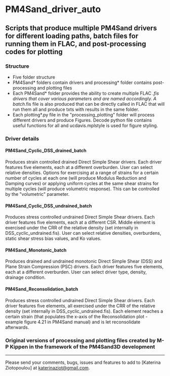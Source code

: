 # PM4Sand_driver_auto
## Scripts that produce multiple PM4Sand drivers for different loading paths, batch files for running them in FLAC, and post-processing codes for plotting

### Structure

- Five folder structure
- PM4Sand* folders contain drivers and processing* folder contains post-processing and plotting files
- Each PM4Sand* folder provides the ability to create multiple FLAC *.fis drivers that cover various parameters and are named accordingly. A batch*.fis file is also produced that can be directly called in FLAC that will run them all and produce txts with results in the same folder.
- Each plotting*.py file in the "processing_plotting" folder will process different drivers and produce Figures. Decode python file contains useful functions for all and ucdavis.mplstyle is used for figure styling.

### Driver details
#### PM4Sand_Cyclic_DSS_drained_batch
Produces strain controlled drained Direct Simple Shear drivers. Each driver features five elements, each at a different overburden. User can select relative densities. Options for exercising at a range of strains for a certain number of cycles at each one (will produce Modulus Reduction and Damping curves) or applying uniform cycles at the same shear strains for multiple cycles (will produce volumetric response). This can be controlled by the "volumetric" parameter.

#### PM4Sand_Cyclic_DSS_undrained_batch
Produces stress controlled undrained Direct Simple Shear drivers. Each driver features five elements, each at a different CSR. Middle element is exercised under the CRR of the relative density (set internally in DSS_cyclic_undrained.fis). User can select relative densities, overburdens, static shear stress bias values, and Ko values.

#### PM4Sand_Monotonic_batch
Produces drained and undrained monotonic Direct Simple Shear (DSS) and Plane Strain Compression (PSC) drivers. Each driver features five elements, each at a different overburden. User can select driver type, density, drainage condition.

#### PM4Sand_Reconsolidation_batch
Produces stress controlled undrained Direct Simple Shear drivers. Each driver features five elements, all exercised under the CRR of the relative density (set internally in DSS_cyclic_undrained.fis). Each element reaches a certain strain (that populates the x-axis of the Reconsolidation plot - example figure 4.21 in PM4Sand manual) and is let reconsolidate afterwards.

### Original versions of processing and plotting files created by M-P Kippen in the framework of the PM4Sand3D development

---

Please send your comments, bugs, issues and features to add to [Katerina Ziotopoulou] at katerinaziot@gmail.com.
